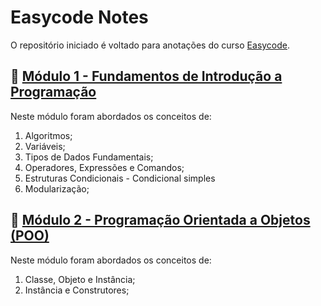# Easycode Notes
O repositório iniciado é voltado para anotações do curso <a href="https://conteudo.gokursos.com/easycode" target="_blank">Easycode<a/>.

##  :pushpin: <a href="https://github.com/maiconhenriquefa/easycode-notes/blob/main/modulo-1.md">Módulo 1 - Fundamentos de Introdução a Programação<a>

Neste módulo foram abordados os conceitos de:
  
1. Algoritmos;
2. Variáveis;
3. Tipos de Dados Fundamentais;
4. Operadores, Expressões e Comandos;
5. Estruturas Condicionais - Condicional simples
7. Modularização;

##  :pushpin: <a href="https://github.com/maiconhenriquefa/easycode-notes/blob/main/modulo-2.md">Módulo 2 - Programação Orientada a Objetos (POO)<a>

Neste módulo foram abordados os conceitos de:
  
1. Classe, Objeto e Instância;
2. Instância e Construtores;
